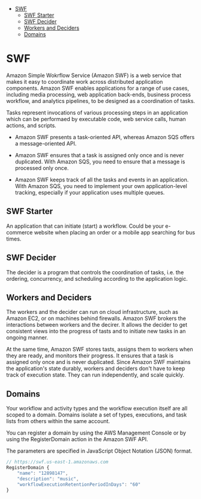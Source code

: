 -   [SWF](#swf)
    -   [SWF Starter](#swf-starter)
    -   [SWF Decider](#swf-decider)
    -   [Workers and Deciders](#workers-and-deciders)
    -   [Domains](#domains)

# SWF

Amazon Simple Wokrflow Service (Amazon SWF) is a web service that makes it easy to coordinate work across distributed application components. Amazon SWF enables applications for a range of use cases, including media processing, web application back-ends, business process workflow, and analytics pipelines, to be designed as a coordination of tasks.

Tasks represent invocations of various processing steps in an application which can be performaed by executable code, web service calls, human actions, and scripts.

-   Amazon SWF presents a task-oriented API, whereas Amazon SQS offers a message-oriented API.

-   Amazon SWF ensures that a task is assigned only once and is never duplicated. With Amazon SQS, you need to ensure that a message is processed only once.

-   Amazon SWF keeps track of all the tasks and events in an application. With Amazon SQS, you need to implement your own application-level tracking, especially if your application uses multiple queues.

## SWF Starter

An application that can initiate (start) a workflow. Could be your e-commerce website when placing an order or a mobile app searching for bus times.

## SWF Decider

The decider is a program that controls the coordination of tasks, i.e. the ordering, concurrency, and scheduling according to the application logic.

## Workers and Deciders

The workers and the decider can run on cloud infrastructure, such as Amazon EC2, or on machines behind firewalls. Amazon SWF brokers the interactions between workers and the decirer. It allows the decider to get consistent views into the progress of tasts and to initiate new tasks in an ongoing manner.

At the same time, Amazon SWF stores tasts, assigns them to workers when they are ready, and monitors their progress. It ensures that a task is assigned only once and is never duplicated. Since Amazon SWF maintains the application's state durably, workers and deciders don't have to keep track of execution state. They can run independently, and scale quickly.

## Domains

Your workflow and activity types and the workflow execution itself are all scoped to a domain. Domains isolate a set of types, executions, and task lists from others within the same account.

You can register a domain by using the AWS Management Console or by using the RegisterDomain action in the Amazon SWF API.

The parameters are specified in JavaScript Object Notation (JSON) format.

```javascript
// https://swf.us-east-1.amazonaws.com
RegisterDomain {
    "name": "12898147",
    "description": "music",
    "workflowExecutionRetentionPeriodInDays": "60"
}
```
